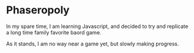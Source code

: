 # Phaseropoly

In my spare time, I am learning Javascript, and decided to try and replicate a long time family favorite baord game.

As it stands, I am no way near a game yet, but slowly making progress.
